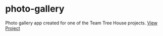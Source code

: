 # photo-gallery

Photo gallery app created for one of the Team Tree House projects. 
<a href="https://codesandbox.io/s/serene-borg-tu0oo">View Project</a>
